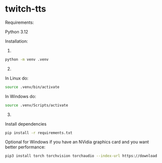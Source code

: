 # twitch-tts

Requirements:

Python 3.12

Installation:

1.

```bash
python -m venv .venv
```

2.

In Linux do:

```bash
source .venv/bin/activate
```

In Windows do:

```bash
source .venv/Scripts/activate
```

3.

Install dependencies

```bash
pip install -r requirements.txt
```

Optional for Windows if you have an NVidia graphics card and you want better
performance:

```bash
pip3 install torch torchvision torchaudio --index-url https://download.pytorch.org/whl/cu124
```
